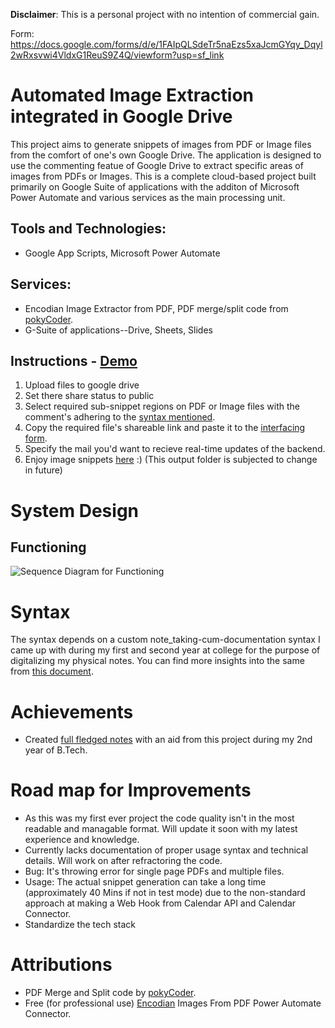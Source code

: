 **Disclaimer**: This is a personal project with no intention of commercial gain.

Form: https://docs.google.com/forms/d/e/1FAIpQLSdeTr5naEzs5xaJcmGYqy_Dqyl2wRxsvwi4VldxG1ReuS9Z4Q/viewform?usp=sf_link

# Automated Image Extraction integrated in Google Drive
This project aims to generate snippets of images from PDF or Image files from the comfort of one's own Google Drive. The application is designed to use the commenting featue of Google Drive to extract specific areas of images from PDFs or Images. This is a complete cloud-based project built primarily on Google Suite of applications with the additon of Microsoft Power Automate and various services as the main processing unit. 

## Tools and Technologies: 
- Google App Scripts, Microsoft Power Automate
## Services: 
- Encodian Image Extractor from PDF, PDF merge/split code from [pokyCoder](https://stackoverflow.com/users/11904337/pokycoder).
- G-Suite of applications--Drive, Sheets, Slides

## Instructions - [Demo](https://youtu.be/nqtWYWODFOM)
1. Upload files to google drive
2. Set there share status to public
3. Select required sub-snippet regions on PDF or Image files with the comment's adhering to the [syntax mentioned](https://docs.google.com/document/d/1pbxdFL0Z2f1iqIg02PC6GQNMbWNAZ3l2PG5UnI94kio/edit).
4. Copy the required file's shareable link and paste it to the [interfacing form](https://docs.google.com/forms/d/e/1FAIpQLSdeTr5naEzs5xaJcmGYqy_Dqyl2wRxsvwi4VldxG1ReuS9Z4Q/viewform?usp=sf_link).
5. Specify the mail you'd want to recieve real-time updates of the backend.
6. Enjoy image snippets [here](https://drive.google.com/drive/u/0/folders/1uaxct9hfVcGow2e_vi92_jYOdfqv0Nr0) :) (This output folder is subjected to change in future)

# System Design

## Functioning
![Sequence Diagram for Functioning](https://github.com/rohan-motukuri/image-snippets-generator/assets/123802857/641e6761-bf33-4c43-a7e5-1abb7a0b1e08)

# Syntax
The syntax depends on a custom note_taking-cum-documentation syntax I came up with during my first and second year at college for the purpose of digitalizing my physical notes. You can find more insights into the same from [this document](https://docs.google.com/document/d/1pbxdFL0Z2f1iqIg02PC6GQNMbWNAZ3l2PG5UnI94kio/edit).


# Achievements
- Created [full fledged notes](https://docs.google.com/document/d/1hzhBF_XRHfZIbZonC-1VUiR-4oxPZuU-4PDnxhwsgjw/edit?usp=sharing) with an aid from this project during my 2nd year of B.Tech.

# Road map for Improvements
- As this was my first ever project the code quality isn't in the most readable and managable format. Will update it soon with my latest experience and knowledge.
- Currently lacks documentation of proper usage syntax and technical details. Will work on after refractoring the code.
- Bug: It's throwing error for single page PDFs and multiple files.
- Usage: The actual snippet generation can take a long time (approximately 40 Mins if not in test mode) due to the non-standard approach at making a Web Hook from Calendar API and Calendar Connector.
- Standardize the tech stack

# Attributions
- PDF Merge and Split code by [pokyCoder](https://stackoverflow.com/users/11904337/pokycoder).
- Free (for professional use) [Encodian](https://www.encodian.com/products/flowr/) Images From PDF Power Automate Connector.
